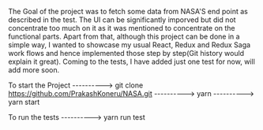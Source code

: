 The Goal of the project was to fetch some data from NASA'S end point as described in the test. The UI can be significantly imporved but did not concentrate too much on it as it was mentioned to concentrate on the functional parts. Apart from that, although this project can be done in a simple way, I wanted to showcase my usual React, Redux and Redux Saga work flows and hence implemented those step by step(Git history would explain it great). Coming to the tests, I have added just one test for now, will add more soon.

To start the Project
----------> git clone https://github.com/PrakashKoneru/NASA.git
----------> yarn
----------> yarn start

To run the tests
----------> yarn run test